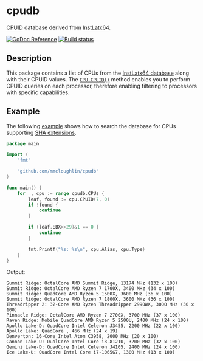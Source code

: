 # cpudb

[CPUID](https://en.wikipedia.org/wiki/CPUID) database derived from [InstLatx64](http://instlatx64.atw.hu).

[![GoDoc Reference](http://img.shields.io/badge/godoc-reference-5272B4.svg?style=flat-square)](http://godoc.org/github.com/mmcloughlin/cpudb)
[![Build status](https://img.shields.io/travis/mmcloughlin/cpudb.svg?style=flat-square)](https://travis-ci.org/mmcloughlin/cpudb)

## Description

This package contains a list of CPUs from the [InstLatx64 database](https://github.com/InstLatx64/InstLatx64) along with their CPUID values. The [`CPU.CPUID()`](https://godoc.org/github.com/mmcloughlin/cpudb#CPU.CPUID) method enables you to perform CPUID queries on each processor, therefore enabling filtering to processors with specific capabilities.

## Example

The following [example](example/sha.go) shows how to search the database for CPUs supporting [SHA extensions](https://en.wikipedia.org/wiki/Intel_SHA_extensions).

[embedmd]:# (example/sha.go)
```go
package main

import (
	"fmt"

	"github.com/mmcloughlin/cpudb"
)

func main() {
	for _, cpu := range cpudb.CPUs {
		leaf, found := cpu.CPUID(7, 0)
		if !found {
			continue
		}

		if (leaf.EBX>>29)&1 == 0 {
			continue
		}

		fmt.Printf("%s: %s\n", cpu.Alias, cpu.Type)
	}
}
```

Output:

[embedmd]:# (example/sha.out)
```out
Summit Ridge: OctalCore AMD Summit Ridge, 13174 MHz (132 x 100)
Summit Ridge: OctalCore AMD Ryzen 7 1700X, 3400 MHz (34 x 100)
Summit Ridge: QuadCore AMD Ryzen 5 1500X, 3600 MHz (36 x 100)
Summit Ridge: OctalCore AMD Ryzen 7 1800X, 3600 MHz (36 x 100)
Threadripper 2: 32-Core AMD Ryzen Threadripper 2990WX, 3000 MHz (30 x 100)
Pinnacle Ridge: OctalCore AMD Ryzen 7 2700X, 3700 MHz (37 x 100)
Raven Ridge: Mobile QuadCore AMD Ryzen 5 2500U, 2400 MHz (24 x 100)
Apollo Lake-D: QuadCore Intel Celeron J3455, 2200 MHz (22 x 100)
Apollo Lake: QuadCore , 466 MHz (24 x 19)
Denverton: 16-Core Intel Atom C3958, 2000 MHz (20 x 100)
Cannon Lake-U: DualCore Intel Core i3-8121U, 3200 MHz (32 x 100)
Gemini Lake-D: QuadCore Intel Celeron J4105, 2400 MHz (24 x 100)
Ice Lake-U: QuadCore Intel Core i7-1065G7, 1300 MHz (13 x 100)
```
